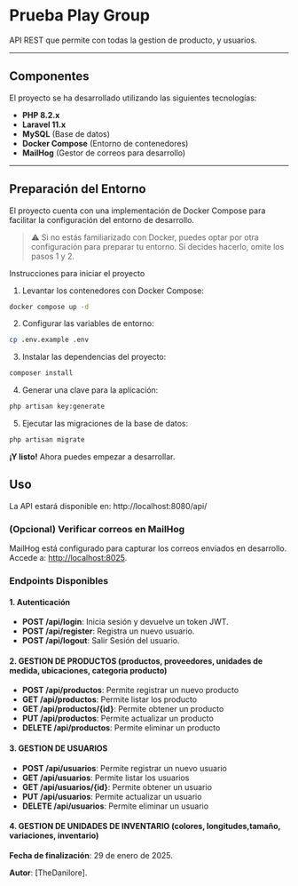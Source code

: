 # Prueba Play Group

API REST que permite con todas la gestion de producto, y usuarios.


---

## Componentes

El proyecto se ha desarrollado utilizando las siguientes tecnologías:

- **PHP 8.2.x**
- **Laravel 11.x**
- **MySQL** (Base de datos)
- **Docker Compose** (Entorno de contenedores)
- **MailHog** (Gestor de correos para desarrollo)

---

## Preparación del Entorno

El proyecto cuenta con una implementación de Docker Compose para facilitar la configuración del entorno de desarrollo.

> ⚠️ Si no estás familiarizado con Docker, puedes optar por otra configuración para preparar tu entorno. Si decides
> hacerlo, omite los pasos 1 y 2.

Instrucciones para iniciar el proyecto

1. Levantar los contenedores con Docker Compose:

```bash
docker compose up -d
```

2. Configurar las variables de entorno:

```bash
cp .env.example .env
```

3. Instalar las dependencias del proyecto:

```bash
composer install
```

4. Generar una clave para la aplicación:

```bash
php artisan key:generate
```

5. Ejecutar las migraciones de la base de datos:

```bash
php artisan migrate
```

**¡Y listo!** Ahora puedes empezar a desarrollar.

## Uso

La API estará disponible en: http://localhost:8080/api/

### (Opcional) Verificar correos en MailHog

MailHog está configurado para capturar los correos enviados en desarrollo. Accede a: [http://localhost:8025](http://localhost:8025).

### Endpoints Disponibles

#### 1. Autenticación

- **POST /api/login**: Inicia sesión y devuelve un token JWT.
- **POST /api/register**: Registra un nuevo usuario.
- **POST /api/logout**: Salir Sesión del usuario.

#### 2. GESTION DE PRODUCTOS (productos, proveedores, unidades de medida, ubicaciones, categoria producto)

- **POST /api/productos**: Permite registrar un nuevo producto
- **GET /api/productos**: Permite listar los producto
- **GET /api/productos/{id}**: Permite obtener un producto
- **PUT /api/productos**: Permite actualizar un producto
- **DELETE /api/productos**: Permite eliminar un producto

#### 3. GESTION DE USUARIOS

- **POST /api/usuarios**: Permite registrar un nuevo usuario
- **GET /api/usuarios**: Permite listar los usuarios
- **GET /api/usuarios/{id}**: Permite obtener un usuario
- **PUT /api/usuarios**: Permite actualizar un usuario
- **DELETE /api/usuarios**: Permite eliminar un usuario


#### 4. GESTION DE UNIDADES DE INVENTARIO (colores, longitudes,tamaño, variaciones, inventario)



**Fecha de finalización**: 29 de enero de 2025.

**Autor**: [TheDanilore].

